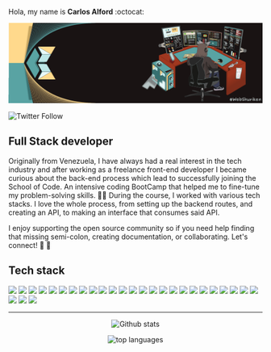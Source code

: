 Hola, my name is **Carlos Alford** :octocat:	

![My banner image with a computer screen and shurikens](./webshuriken_banner-2023.gif "My banner")

![Twitter Follow](https://img.shields.io/twitter/follow/webshuriken?style=social)

## Full Stack developer

Originally from Venezuela, I have always had a real interest in the tech industry and after working as a freelance front-end developer I became curious about the back-end process which lead to successfully joining the School of Code. An intensive coding BootCamp that helped me to fine-tune my problem-solving skills. :man_technologist: During the course, I worked with various tech stacks. I love the whole process, from setting up the backend routes, and creating an API, to making an interface that consumes said API.

I enjoy supporting the open source community so if you need help finding that missing semi-colon, creating documentation, or collaborating. Let's connect! :fist_right: :fist_left:

## Tech stack
<p foat="left">
  <img width="120" src="https://img.shields.io/badge/HTML5-E34F26?style=for-the-badge&logo=html5&logoColor=white" />
  <img width="120" src="https://img.shields.io/badge/CSS3-1572B6?style=for-the-badge&logo=css3&logoColor=white" />
  <img width="120" src="https://img.shields.io/badge/JavaScript-323330?style=for-the-badge&logo=javascript&logoColor=F7DF1E" />
  <img width="120" src="https://img.shields.io/badge/Python-FFD43B?style=for-the-badge&logo=python&logoColor=blue" />
  <img width="120" src="https://img.shields.io/badge/PHP-777BB4?style=for-the-badge&logo=php&logoColor=white" />
  <img width="120" src="https://img.shields.io/badge/GIT-E44C30?style=for-the-badge&logo=git&logoColor=white" />
  <img width="120" src="https://img.shields.io/badge/Node.js-339933?style=for-the-badge&logo=nodedotjs&logoColor=white" />
  <img width="120" src="https://img.shields.io/badge/Express.js-000000?style=for-the-badge&logo=express&logoColor=white" />
  <img width="120" src="https://img.shields.io/badge/MySQL-005C84?style=for-the-badge&logo=mysql&logoColor=white" />
  <img width="120" src="https://img.shields.io/badge/PostgreSQL-316192?style=for-the-badge&logo=postgresql&logoColor=white" />
  <img width="120" src="https://img.shields.io/badge/MongoDB-4EA94B?style=for-the-badge&logo=mongodb&logoColor=white" />
  <img width="120" src="https://img.shields.io/badge/React-20232A?style=for-the-badge&logo=react&logoColor=61DAFB" />
  <img width="120" src="https://img.shields.io/badge/next.js-000000?style=for-the-badge&logo=nextdotjs&logoColor=white" />
  <img width="120" src="https://img.shields.io/badge/Django-092E20?style=for-the-badge&logo=django&logoColor=green" />
  <img width="120" src="https://img.shields.io/badge/JWT-000000?style=for-the-badge&logo=JSON%20web%20tokens&logoColor=white" />
  <img width="120" src="https://img.shields.io/badge/Bootstrap-563D7C?style=for-the-badge&logo=bootstrap&logoColor=white" />
  <img width="120" src="https://img.shields.io/badge/Sass-CC6699?style=for-the-badge&logo=sass&logoColor=white" />
  <img width="120" src="https://img.shields.io/badge/Wordpress-21759B?style=for-the-badge&logo=wordpress&logoColor=white" />
  <img width="120" src="https://img.shields.io/badge/Webpack-8DD6F9?style=for-the-badge&logo=Webpack&logoColor=white" />
  <img width="120" src="https://img.shields.io/badge/Heroku-430098?style=for-the-badge&logo=heroku&logoColor=white" />
  <img width="120" src="https://img.shields.io/badge/Postman-FF6C37?style=for-the-badge&logo=Postman&logoColor=white" />
  <img width="120" src="https://img.shields.io/badge/Jest-C21325?style=for-the-badge&logo=jest&logoColor=white" />
  <img width="120" src="https://img.shields.io/badge/Cypress-17202C?style=for-the-badge&logo=cypress&logoColor=white" />
  <img width="120" src="https://img.shields.io/badge/VSCode-0078D4?style=for-the-badge&logo=visual%20studio%20code&logoColor=white" />
  <img width="120" src="https://img.shields.io/badge/Trello-0052CC?style=for-the-badge&logo=trello&logoColor=white" />
  <img width="120" src="https://img.shields.io/badge/Figma-F24E1E?style=for-the-badge&logo=figma&logoColor=white" />
  <img width="120" src="https://img.shields.io/badge/Miro-F7C922?style=for-the-badge&logo=Miro&logoColor=050036" />
  <img width="120" src="https://img.shields.io/badge/InVision-FF3366?style=for-the-badge&logo=InVision&logoColor=white" />
</p>

<!-- Working to earn this badges
<img height="60" width="60" src="https://cdn.worldvectorlogo.com/logos/tailwind-css-1-2.svg" />
<img height="60" width="60" src="https://cdn.worldvectorlogo.com/logos/firebase-1.svg" />
-->

---

<!-- by: https://github.com/anuraghazra/github-readme-stats -->
<p align="center">
  <img alt="Github stats" src="https://github-readme-stats.vercel.app/api?username=CarlosEAM&show_icons=true&custom_title=Carlos%20EAMs%20Github%20Stats&title_color=e8fafa&bg_color=59a3a3&text_color=ffd98c&icon_color=e8fafa&border_color=ffd98c" />
</p>

<p align="center">
  <img alt="top languages" src="https://github-readme-stats.vercel.app/api/top-langs/?username=webshuriken&&layout=compact&custom_title=Languages" />
</p>

